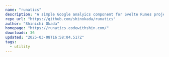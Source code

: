 ```yaml
---
name: "runatics"
description: "A simple Google analyics component for Svelte Runes project"
repo_url: "https://github.com/shinokada/runatics"
author: "Shinichi Okada"
homepage: "https://runatics.codewithshin.com/"
downloads: 36
updated: "2025-03-08T16:58:04.517Z"
tags: 
  - utility
---
```

